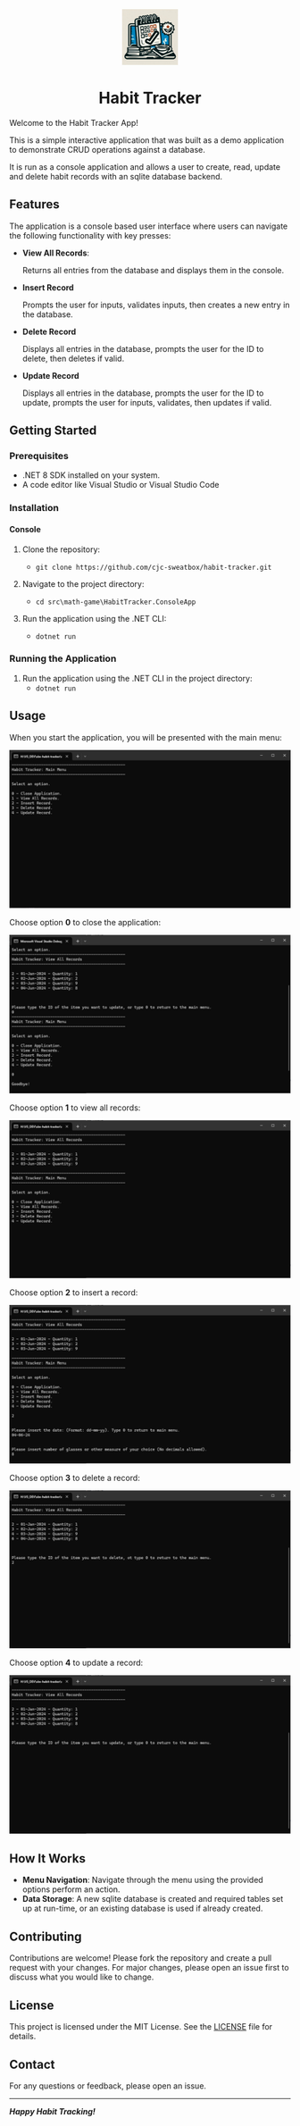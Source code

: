 <div align="center">

<img src="./img/habit-tracker-logo.png" alt="habit tracker logo" width="100px" />
<h1>Habit Tracker</h1>

</div>

Welcome to the Habit Tracker App!

This is a simple interactive application that was built as a demo application to demonstrate CRUD operations against a database.

It is run as a console application and allows a user to create, read, update and delete habit records with an sqlite database backend.

## Features

The application is a console based user interface where users can navigate the following functionality with key presses:

- **View All Records**:

	Returns all entries from the database and displays them in the console.

- **Insert Record**
 
	Prompts the user for inputs, validates inputs, then creates a new entry in the database.

- **Delete Record**

	Displays all entries in the database, prompts the user for the ID to delete, then deletes if valid.

- **Update Record**

	Displays all entries in the database, prompts the user for the ID to update, prompts the user for inputs, validates, then updates if valid.
 
## Getting Started

### Prerequisites

- .NET 8 SDK installed on your system.
- A code editor like Visual Studio or Visual Studio Code

### Installation

#### Console

1. Clone the repository:
	- `git clone https://github.com/cjc-sweatbox/habit-tracker.git`

2. Navigate to the project directory:
	- `cd src\math-game\HabitTracker.ConsoleApp`

3. Run the application using the .NET CLI:
	- `dotnet run`

### Running the Application

1. Run the application using the .NET CLI in the project directory:
	- `dotnet run`

## Usage

When you start the application, you will be presented with the main menu:

![habit tracker main menu](./img/habit-tracker-main-menu.png)

Choose option **0** to close the application:

![habit tracker close application](./img/habit-tracker-close-application.png)

Choose option **1** to view all records:

![habit tracker view records](./img/habit-tracker-view-records.png)

Choose option **2** to insert a record:

![habit tracker insert records](./img/habit-tracker-insert-record.png)

Choose option **3** to delete a record:

![habit tracker delete records](./img/habit-tracker-delete-record.png)

Choose option **4** to update a record:

![habit tracker update records](./img/habit-tracker-update-record.png)

## How It Works

- **Menu Navigation**: Navigate through the menu using the provided options perform an action.
- **Data Storage**: A new sqlite database is created and required tables set up at run-time, or an existing database is used if already created.

## Contributing

Contributions are welcome! Please fork the repository and create a pull request with your changes. For major changes, please open an issue first to discuss what you would like to change.

## License

This project is licensed under the MIT License. See the [LICENSE](./LICENSE) file for details.

## Contact

For any questions or feedback, please open an issue.

---
***Happy Habit Tracking!***
